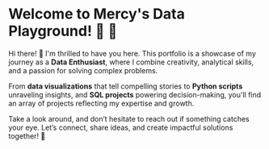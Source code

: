 # Welcome to Mercy's Data Playground! 🎢 🎉

Hi there! 👋 I'm thrilled to have you here. This portfolio is a showcase of my journey as a **Data Enthusiast**, where I combine creativity, analytical skills, and a passion for solving complex problems. 

From **data visualizations** that tell compelling stories to **Python scripts** unraveling insights, and **SQL projects** powering decision-making, you'll find an array of projects reflecting my expertise and growth.

Take a look around, and don’t hesitate to reach out if something catches your eye. Let’s connect, share ideas, and create impactful solutions together! 🌟
